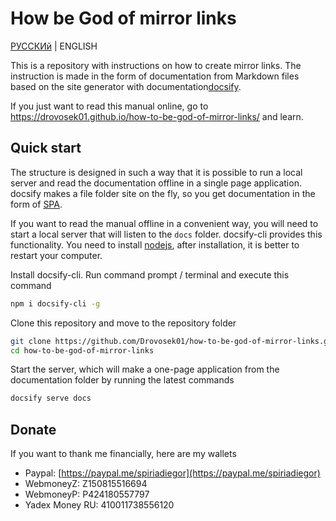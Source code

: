 # How be God of mirror links

[РУССКИй](./README-RU.md) | ENGLISH

This is a repository with instructions on how to create mirror links. The instruction is made in the form of documentation from Markdown files based on the site generator with documentation[docsify](https://docsify.js.org).

If you just want to read this manual online, go to https://drovosek01.github.io/how-to-be-god-of-mirror-links/ and learn.

## Quick start

The structure is designed in such a way that it is possible to run a local server and read the documentation offline in a single page application. docsify makes a file folder site on the fly, so you get documentation in the form of [SPA](https://en.wikipedia.org/wiki/Single-page_application).

If you want to read the manual offline in a convenient way, you will need to start a local server that will listen to the `docs` folder. docsify-cli provides this functionality. You need to install [nodejs](https://nodejs.org/), after installation, it is better to restart your computer.

Install docsify-cli. Run command prompt / terminal and execute this command

```bash
npm i docsify-cli -g
```

Clone this repository and move to the repository folder

```bash
git clone https://github.com/Drovosek01/how-to-be-god-of-mirror-links.git
cd how-to-be-god-of-mirror-links
```

Start the server, which will make a one-page application from the documentation folder by running the latest commands

```bash
docsify serve docs
```

## Donate

If you want to thank me financially, here are my wallets

- Paypal: [https://paypal.me/spiriadiegor](https://paypal.me/spiriadiegor)
- WebmoneyZ: Z150815516694
- WebmoneyР: P424180557797
- Yadex Money RU: 410011738556120

